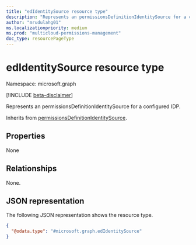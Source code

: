 ```yaml
---
title: "edIdentitySource resource type"
description: "Represents an permissionsDefinitionIdentitySource for a configured IDP."
author: "mrudulahg01"
ms.localizationpriority: medium
ms.prod: "multicloud-permissions-management"
doc_type: resourcePageType
---
```


# edIdentitySource resource type

Namespace: microsoft.graph

[!INCLUDE [beta-disclaimer](../../includes/beta-disclaimer.md)]

Represents an permissionsDefinitionIdentitySource for a configured IDP.

Inherits from [permissionsDefinitionIdentitySource](../resources/permissionsdefinitionidentitysource.md).

## Properties
None

## Relationships
None.

## JSON representation
The following JSON representation shows the resource type.
<!-- {
  "blockType": "resource",
  "@odata.type": "microsoft.graph.edIdentitySource"
}
-->
``` json
{
  "@odata.type": "#microsoft.graph.edIdentitySource"
}
```

